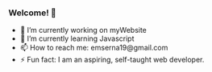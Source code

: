 ### Welcome! 👋
<ul>
  <li>🔭 I’m currently working on myWebsite</li>
  <li>🌱 I’m currently learning Javascript</li>
  <li>📫 How to reach me: emserna19@gmail.com</li>
  <li>⚡ Fun fact: I am an aspiring, self-taught web developer.</li>
</ul>
